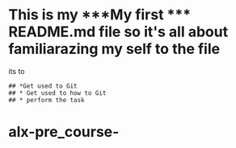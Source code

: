 # This is my ***My first *** README.md file so it's all about familiarazing my self to the file 
its to
~~~~~ 
## *Get used to Git
## * Get used to how to Git
## * perform the task
~~~~~
# alx-pre_course-
